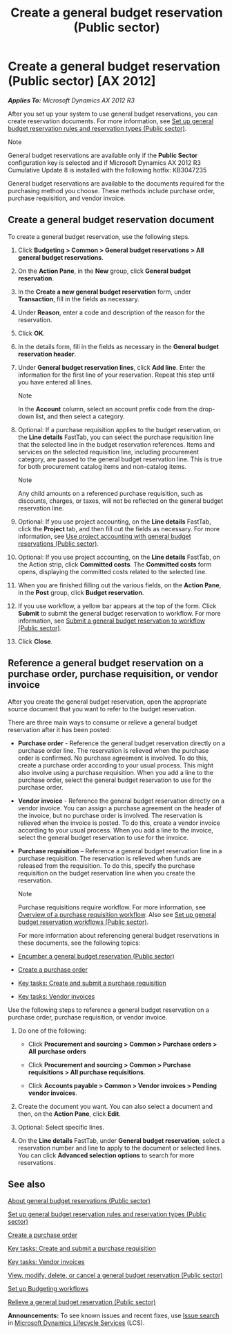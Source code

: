 ﻿---
title: Create a general budget reservation (Public sector)
TOCTitle: Create a general budget reservation (Public sector)
ms:assetid: 375d1e32-5bbb-4738-ae3d-015a5a59c643
ms:mtpsurl: https://technet.microsoft.com/en-us/library/Dn792454(v=AX.60)
ms:contentKeyID: 65205496
ms.date: 05/05/2015
mtps_version: v=AX.60
f1_keywords:
- public sector
- commitment
- Forms.BudgetControlConfiguration
- Forms.AssetGroup
- Forms.BudgetParameters
- Forms.JournalizingDefinitionTrans
- Forms.LedgerParameters
- Forms.JournalizingDefinition
- Forms.NumberSequenceTableListPage
- budget reservation
- Forms.BudgetReservationType_PSN
- Forms.BudgetReservationCreate_PSN
- Forms.BudgetReservationListPage_PSN
- Forms.BudgetReservationTable_PSN
- budget reservations
- general budget reservation
- general budget reservations
- new budget reservation
- new general budget reservation
---

# Create a general budget reservation (Public sector) [AX 2012]


_**Applies To:** Microsoft Dynamics AX 2012 R3_

After you set up your system to use general budget reservations, you can create reservation documents. For more information, see [Set up general budget reservation rules and reservation types (Public sector)](set-up-general-budget-reservation-rules-and-reservation-types-public-sector.md).


> [!NOTE]
> <P>General budget reservations are available only if the <STRONG>Public Sector</STRONG> configuration key is selected and if Microsoft Dynamics AX 2012 R3 Cumulative Update 8 is installed with the following hotfix: KB3047235</P>



General budget reservations are available to the documents required for the purchasing method you choose. These methods include purchase order, purchase requisition, and vendor invoice.

## Create a general budget reservation document

To create a general budget reservation, use the following steps.

1.  Click **Budgeting \> Common \> General budget reservations \> All general budget reservations**.

2.  On the **Action Pane**, in the **New** group, click **General budget reservation**.

3.  In the **Create a new general budget reservation** form, under **Transaction**, fill in the fields as necessary.

4.  Under **Reason**, enter a code and description of the reason for the reservation.

5.  Click **OK**.

6.  In the details form, fill in the fields as necessary in the **General budget reservation header**.

7.  Under **General budget reservation lines**, click **Add line**. Enter the information for the first line of your reservation. Repeat this step until you have entered all lines.
    

    > [!NOTE]
    > <P>In the <STRONG>Account</STRONG> column, select an account prefix code from the drop-down list, and then select a category.</P>



8.  Optional: If a purchase requisition applies to the budget reservation, on the **Line details** FastTab, you can select the purchase requisition line that the selected line in the budget reservation references. Items and services on the selected requisition line, including procurement category, are passed to the general budget reservation line. This is true for both procurement catalog items and non-catalog items.
    

    > [!NOTE]
    > <P>Any child amounts on a referenced purchase requisition, such as discounts, charges, or taxes, will not be reflected on the general budget reservation line.</P>



9.  Optional: If you use project accounting, on the **Line details** FastTab, click the **Project** tab, and then fill out the fields as necessary. For more information, see [Use project accounting with general budget reservations (Public sector)](use-project-accounting-with-general-budget-reservations-public-sector.md).

10. Optional: If you use project accounting, on the **Line details** FastTab, on the Action strip, click **Committed costs**. The **Committed costs** form opens, displaying the committed costs related to the selected line.

11. When you are finished filling out the various fields, on the **Action Pane**, in the **Post** group, click **Budget reservation**.

12. If you use workflow, a yellow bar appears at the top of the form. Click **Submit** to submit the general budget reservation to workflow. For more information, see [Submit a general budget reservation to workflow (Public sector)](submit-a-general-budget-reservation-to-workflow-public-sector.md).

13. Click **Close**.

## Reference a general budget reservation on a purchase order, purchase requisition, or vendor invoice

After you create the general budget reservation, open the appropriate source document that you want to refer to the budget reservation.

There are three main ways to consume or relieve a general budget reservation after it has been posted:

  - **Purchase order** - Reference the general budget reservation directly on a purchase order line. The reservation is relieved when the purchase order is confirmed. No purchase agreement is involved. To do this, create a purchase order according to your usual process. This might also involve using a purchase requisition. When you add a line to the purchase order, select the general budget reservation to use for the purchase order.

  - **Vendor invoice** - Reference the general budget reservation directly on a vendor invoice. You can assign a purchase agreement on the header of the invoice, but no purchase order is involved. The reservation is relieved when the invoice is posted. To do this, create a vendor invoice according to your usual process. When you add a line to the invoice, select the general budget reservation to use for the invoice.

  - **Purchase requisition** – Reference a general budget reservation line in a purchase requisition. The reservation is relieved when funds are released from the requisition. To do this, specify the purchase requisition on the budget reservation line when you create the reservation.
    

    > [!NOTE]
    > <P>Purchase requisitions require workflow. For more information, see <A href="overview-of-a-purchase-requisition-workflow.md">Overview of a purchase requisition workflow</A>. Also see <A href="set-up-general-budget-reservation-workflows-public-sector.md">Set up general budget reservation workflows (Public sector)</A>.</P>

    
    For more information about referencing general budget reservations in these documents, see the following topics:

<!-- end list -->

  - [Encumber a general budget reservation (Public sector)](encumber-a-general-budget-reservation-public-sector.md)

  - [Create a purchase order](create-a-purchase-order.md)

  - [Key tasks: Create and submit a purchase requisition](key-tasks-create-and-submit-a-purchase-requisition.md)

  - [Key tasks: Vendor invoices](key-tasks-vendor-invoices.md)

Use the following steps to reference a general budget reservation on a purchase order, purchase requisition, or vendor invoice.

1.  Do one of the following:
    
      - Click **Procurement and sourcing \> Common \> Purchase orders \> All purchase orders**
    
      - Click **Procurement and sourcing \> Common \> Purchase requisitions \> All purchase requisitions**.
    
      - Click **Accounts payable \> Common \> Vendor invoices \> Pending vendor invoices**.

2.  Create the document you want. You can also select a document and then, on the **Action Pane**, click **Edit**.

3.  Optional: Select specific lines.

4.  On the **Line details** FastTab, under **General budget reservation**, select a reservation number and line to apply to the document or selected lines. You can click **Advanced selection options** to search for more reservations.

## See also

[About general budget reservations (Public sector)](about-general-budget-reservations-public-sector.md)

[Set up general budget reservation rules and reservation types (Public sector)](set-up-general-budget-reservation-rules-and-reservation-types-public-sector.md)

[Create a purchase order](create-a-purchase-order.md)

[Key tasks: Create and submit a purchase requisition](key-tasks-create-and-submit-a-purchase-requisition.md)

[Key tasks: Vendor invoices](key-tasks-vendor-invoices.md)

[View, modify, delete, or cancel a general budget reservation (Public sector)](view-modify-delete-or-cancel-a-general-budget-reservation-public-sector.md)

[Set up Budgeting workflows](set-up-budgeting-workflows.md)

[Relieve a general budget reservation (Public sector)](relieve-a-general-budget-reservation-public-sector.md)

  
**Announcements:** To see known issues and recent fixes, use [Issue search](http://go.microsoft.com/fwlink/?linkid=389258) in [Microsoft Dynamics Lifecycle Services](http://go.microsoft.com/fwlink/?linkid=306505) (LCS).

